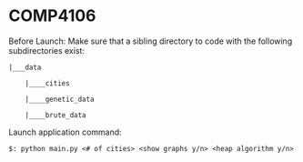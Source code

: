 # COMP4106

Before Launch:
Make sure that a sibling directory to code with the following subdirectories exist:


	|___data

		|____cities
		
		|____genetic_data
		
		|____brute_data

Launch application command:

	$: python main.py <# of cities> <show graphs y/n> <heap algorithm y/n>

